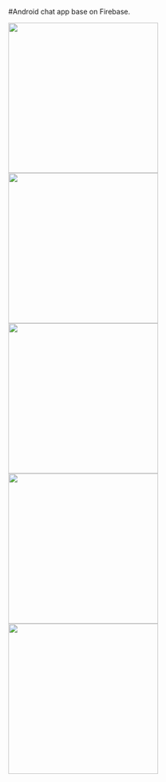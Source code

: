 #Android chat app base on Firebase.  

<img src='https://github.com/nguyenvulebinh/rivchat/blob/master/Screenshot_2017-01-06-09-13-10.png' width='300'/>  
<img src='https://github.com/nguyenvulebinh/rivchat/blob/master/Screenshot_2017-01-06-09-15-45.png' width='300'/>  
<img src='https://github.com/nguyenvulebinh/rivchat/blob/master/Screenshot_2017-01-06-09-15-33.png' width='300'/> 
<img src='https://github.com/nguyenvulebinh/rivchat/blob/master/Screenshot_2017-01-06-09-22-10.png' width='300'/> 
<img src='https://github.com/nguyenvulebinh/rivchat/blob/master/Screenshot_2017-01-06-09-30-44.png' width='300'/>  
